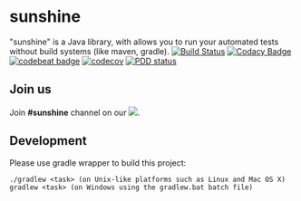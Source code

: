 sunshine
========

"sunshine" is a Java library, with allows you to run your automated tests without build systems (like maven, gradle).
[![Build Status](https://travis-ci.org/tatools/sunshine.svg?branch=master)](https://travis-ci.org/tatools/sunshine)
[![Codacy Badge](https://api.codacy.com/project/badge/Grade/b9ccdf7644db4658bb998eb3c8f0689b)](https://www.codacy.com/app/extsoft/sunshine?utm_source=github.com&amp;utm_medium=referral&amp;utm_content=tatools/sunshine&amp;utm_campaign=Badge_Grade)
[![codebeat badge](https://codebeat.co/badges/74ffce5e-e3be-45b7-9459-98d13f5f4d4e)](https://codebeat.co/projects/github-com-tatools-sunshine-master)
[![codecov](https://codecov.io/gh/tatools/sunshine/branch/master/graph/badge.svg)](https://codecov.io/gh/tatools/sunshine)
[![PDD status](http://www.0pdd.com/svg?name=tatools/sunshine)](http://www.0pdd.com/p?name=tatools/sunshine)

Join us
-------
Join **#sunshine** channel on our <a href='https://slackin-mrxyrwvjaf.now.sh/'><img src="https://slackin-mrxyrwvjaf.now.sh/badge.svg"></a>.

Development
-----------
Please use gradle wrapper to build this project:
```
./gradlew <task> (on Unix-like platforms such as Linux and Mac OS X)
gradlew <task> (on Windows using the gradlew.bat batch file)
```